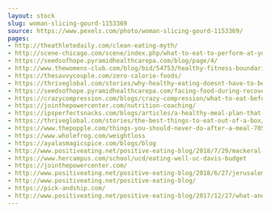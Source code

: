```yaml
---
layout: stock
slug: woman-slicing-gourd-1153369
source: https://www.pexels.com/photo/woman-slicing-gourd-1153369/
pages:
- http://theathletedaily.com/clean-eating-myth/
- http://scene-chicago.com/scene/index.php/what-to-eat-to-perform-at-your-best-as-an-athlete/
- https://seedsofhope.pyramidhealthcarepa.com/blog/page/4/
- http://www.thewomens-club.com/blog/bid/54753/healthy-fitness-boundaries-the-ultimate-women-s-wellness-how-to
- https://thesavvycouple.com/zero-calorie-foods/
- https://thriveglobal.com/stories/why-healthy-eating-doesnt-have-to-be-expensive/
- https://seedsofhope.pyramidhealthcarepa.com/facing-food-during-recovery/
- https://crazycompression.com/blogs/crazy-compression/what-to-eat-before-your-run
- https://jointhepowercenter.com/nutrition-coaching/
- https://ipsperfectsnacks.com/blogs/articles/a-healthy-meal-plan-that-won-t-leave-you-hungry
- https://thriveglobal.com/stories/the-best-things-to-eat-out-of-a-box/
- https://www.thepopple.com/things-you-should-never-do-after-a-meal-70568
- https://www.wholefrog.com/weightloss
- https://ayalasmagicspice.com/blogs/blog
- http://www.positiveating.net/positive-eating-blog/2018/7/29/mackeral-tomato-pesto-grilled-cheese
- https://www.hercampus.com/school/ucd/eating-well-uc-davis-budget
- https://jointhepowercenter.com/
- http://www.positiveating.net/positive-eating-blog/2018/6/27/jerusalem-artichoke-cauliflower-soup
- http://www.positiveating.net/positive-eating-blog/
- https://pick-andship.com/
- http://www.positiveating.net/positive-eating-blog/2017/12/27/what-and-when-basic-sports-nutrition
---
```

